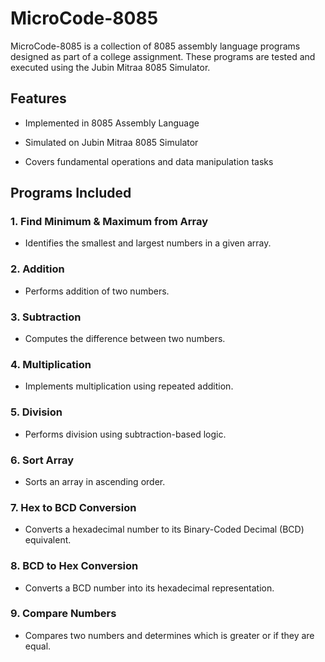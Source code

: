 # MicroCode-8085

MicroCode-8085 is a collection of 8085 assembly language programs designed as part of a college assignment. These programs are tested and executed using the Jubin Mitraa 8085 Simulator.

## Features

- Implemented in 8085 Assembly Language

- Simulated on Jubin Mitraa 8085 Simulator

- Covers fundamental operations and data manipulation tasks

## Programs Included

### 1. Find Minimum & Maximum from Array

- Identifies the smallest and largest numbers in a given array.

### 2. Addition

- Performs addition of two numbers.

### 3. Subtraction

- Computes the difference between two numbers.

### 4. Multiplication

- Implements multiplication using repeated addition.

### 5. Division

- Performs division using subtraction-based logic.

### 6. Sort Array

- Sorts an array in ascending order.

### 7. Hex to BCD Conversion

- Converts a hexadecimal number to its Binary-Coded Decimal (BCD) equivalent.

### 8. BCD to Hex Conversion

- Converts a BCD number into its hexadecimal representation.

### 9. Compare Numbers

- Compares two numbers and determines which is greater or if they are equal.

